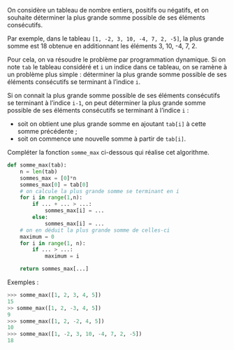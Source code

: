 On considère un tableau de nombre entiers, positifs ou négatifs, et on souhaite déterminer
la plus grande somme possible de ses éléments consécutifs.


Par exemple, dans le tableau `[1, -2, 3, 10, -4, 7, 2, -5]`, la plus grande
somme est 18 obtenue en additionnant les éléments 3, 10, -4, 7, 2.


Pour cela, on va résoudre le problème par programmation dynamique. Si on note `tab` le
tableau considéré et `i` un indice dans ce tableau, on se ramène à un problème plus simple
: déterminer la plus grande somme possible de ses éléments consécutifs se terminant à
l’indice `i`.


Si on connait la plus grande somme possible de ses éléments consécutifs se terminant à
l’indice `i-1`, on peut déterminer la plus grande somme possible de ses éléments consécutifs
se terminant à l’indice `i` :

- soit on obtient une plus grande somme en ajoutant `tab[i]` à cette somme précédente ;
- soit on commence une nouvelle somme à partir de `tab[i]`.


Compléter la fonction `somme_max` ci-dessous qui réalise cet algorithme.

```python linenums='1'
def somme_max(tab):
    n = len(tab)
    sommes_max = [0]*n
    sommes_max[0] = tab[0]
    # on calcule la plus grande somme se terminant en i
    for i in range(1,n):
        if ... + ... > ...: 
            sommes_max[i] = ... 
        else:
            sommes_max[i] = ... 
    # on en déduit la plus grande somme de celles-ci
    maximum = 0
    for i in range(1, n):
        if ... > ...: 
            maximum = i

    return sommes_max[...] 
```

Exemples :

```python
>>> somme_max([1, 2, 3, 4, 5])
15
>> somme_max([1, 2, -3, 4, 5])
9
>>> somme_max([1, 2, -2, 4, 5])
10
>>> somme_max([1, -2, 3, 10, -4, 7, 2, -5])
18
```